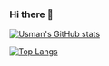 ### Hi there 👋

[![Usman's GitHub stats](https://github-readme-stats.vercel.app/api?username=usmank11)](https://github.com/anuraghazra/github-readme-stats)

[![Top Langs](https://github-readme-stats.vercel.app/api/top-langs/?username=usmank11)](https://github.com/anuraghazra/github-readme-stats)

<!--
**usmank11/usmank11** is a ✨ _special_ ✨ repository because its `README.md` (this file) appears on your GitHub profile.

Here are some ideas to get you started:

- 🔭 I’m currently working on ...
- 🌱 I’m currently learning ...
- 👯 I’m looking to collaborate on ...
- 🤔 I’m looking for help with ...
- 💬 Ask me about ...
- 📫 How to reach me: ...
- 😄 Pronouns: ...
- ⚡ Fun fact: ...
-->
